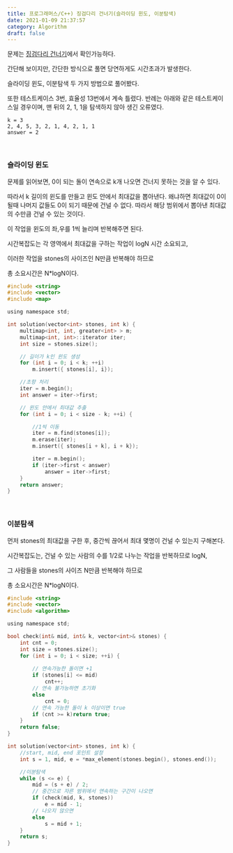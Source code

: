 ```yaml
---
title: 프로그래머스/C++) 징검다리 건너기(슬라이딩 윈도, 이분탐색)
date: 2021-01-09 21:37:57
category: Algorithm
draft: false
---
```


문제는 [징검다리 건너기](https://programmers.co.kr/learn/courses/30/lessons/64062)에서 확인가능하다.

간단해 보이지만, 간단한 방식으로 풀면 당연하게도 시간초과가 발생한다.

슬라이딩 윈도, 이분탐색 두 가지 방법으로 풀어봤다.

또한 테스트케이스 3번, 효율성 13번에서 계속 틀렸다. 반례는 아래와 같은 테스트케이스일 경우이며, 맨 뒤의 2, 1, 1을 탐색하지 않아 생긴 오류였다.

```
k = 3
2, 4, 5, 3, 2, 1, 4, 2, 1, 1
answer = 2
```

<br/>

### 슬라이딩 윈도

문제를 읽어보면, 0이 되는 돌이 연속으로 k개 나오면 건너지 못하는 것을 알 수 있다.

따라서 k 길이의 윈도를 만들고 윈도 안에서 최대값을 뽑아낸다. 왜냐하면 최대값이 0이 될때 나머지 값들도 0이 되기 때문에 건널 수 없다. 따라서 해당 범위에서 뽑아낸 최대값의 수만큼 건널 수 있는 것이다.

이 작업을 윈도의 좌,우를 1씩 늘리며 반복해주면 된다.

시간복잡도는 각 영역에서 최대값을 구하는 작업이 logN 시간 소요되고,

이러한 작업을 stones의 사이즈인 N만큼 반복해야 하므로 

총 소요시간은 N*logN이다.

```c
#include <string>
#include <vector>
#include <map>

using namespace std;

int solution(vector<int> stones, int k) {
	multimap<int, int, greater<int> > m;
	multimap<int, int>::iterator iter;
	int size = stones.size();

	// 길이가 k인 윈도 생성
	for (int i = 0; i < k; ++i)
		m.insert({ stones[i], i});

	//초항 처리
	iter = m.begin();
	int answer = iter->first;

	// 윈도 안에서 최대값 추출
	for (int i = 0; i < size - k; ++i) {

		//1씩 이동
		iter = m.find(stones[i]);
		m.erase(iter);
		m.insert({ stones[i + k], i + k});

		iter = m.begin();
		if (iter->first < answer)
			answer = iter->first;
	}
	return answer;
}
```

<br/>

### 이분탐색

먼저 stones의 최대값을 구한 후, 중간씩 끊어서 최대 몇명이 건널 수 있는지 구해본다.

시간복잡도는, 건널 수 있는 사람의 수를 1/2로 나누는 작업을 반복하므로 logN,

그 사람들을 stones의 사이즈 N만큼 반복해야 하므로  

총 소요시간은 N*logN이다.

```c
#include <string>
#include <vector>
#include <algorithm>

using namespace std;

bool check(int& mid, int& k, vector<int>& stones) {
	int cnt = 0;
	int size = stones.size();
	for (int i = 0; i < size; ++i) {
	
		// 연속가능한 돌이면 +1
		if (stones[i] <= mid)
			cnt++;
		// 연속 불가능하면 초기화
		else 
			cnt = 0;
		// 연속 가능한 돌이 k 이상이면 true
		if (cnt >= k)return true;
	}
	return false;
}

int solution(vector<int> stones, int k) {
	//start, mid, end 포인트 설정
	int s = 1, mid, e = *max_element(stones.begin(), stones.end());

	//이분탐색
	while (s <= e) {
		mid = (s + e) / 2;
		// 중간으로 자른 범위에서 연속하는 구간이 나오면
		if (check(mid, k, stones))
			e = mid - 1;
        // 나오지 않으면
		else
			s = mid + 1;
	}
	return s;
}
```

